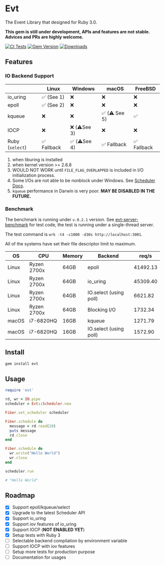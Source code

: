 # Evt

The Event Library that designed for Ruby 3.0.

**This gem is still under development, APIs and features are not stable. Advices and PRs are highly welcome.**

[![CI Tests](https://github.com/dsh0416/evt/workflows/CI%20Tests/badge.svg)](https://github.com/dsh0416/evt/actions?query=workflow%3A%22CI+Tests%22)
[![Gem Version](https://badge.fury.io/rb/evt.svg)](https://rubygems.org/gems/evt)
[![Downloads](https://ruby-gem-downloads-badge.herokuapp.com/evt?type=total)](https://rubygems.org/gems/evt)

## Features

### IO Backend Support

|                 | Linux       | Windows     | macOS       | FreeBSD     |
| --------------- | ----------- | ------------| ----------- | ----------- |
| io_uring        | ✅  (See 1) | ❌          | ❌          | ❌          |
| epoll           | ✅  (See 2) | ❌          | ❌          | ❌          |
| kqueue          | ❌          | ❌          | ✅ (⚠️ See 5) | ✅          |
| IOCP            | ❌          | ❌ (⚠️See 3) | ❌          | ❌          |
| Ruby (`select`) | ✅ Fallback | ✅ (⚠️See 4) | ✅ Fallback | ✅ Fallback |

1. when liburing is installed
2. when kernel version >= 2.6.8
3. WOULD NOT WORK until `FILE_FLAG_OVERLAPPED` is included in I/O initialization process.
4. Some I/Os are not able to be nonblock under Windows. See [Scheduler Docs](https://docs.ruby-lang.org/en/master/doc/scheduler_md.html#label-IO).
5. `kqueue` performance in Darwin is very poor. **MAY BE DISABLED IN THE FUTURE.**

### Benchmark

The benchmark is running under `v.0.2.1` version. See [evt-server-benchmark](https://github.com/dsh0416/evt-server-benchmark) for test code, the test is running under a single-thread server.

The test command is `wrk -t4 -c1000 -d30s http://localhost:3001`.

All of the systems have set their file descriptor limit to maximum.

| OS    | CPU         | Memory | Backend                | req/s    |
| ----- | ----------- | ------ | ---------------------- | -------- |
| Linux | Ryzen 2700x | 64GB   | epoll                  | 41492.13 |
| Linux | Ryzen 2700x | 64GB   | io_uring               | 45309.40 |
| Linux | Ryzen 2700x | 64GB   | IO.select (using poll) | 6621.82  |
| Linux | Ryzen 2700x | 64GB   | Blocking I/O           | 1732.34  |
| macOS | i7-6820HQ   | 16GB   | kqueue                 | 1271.79  |
| macOS | i7-6820HQ   | 16GB   | IO.select (using poll) | 1572.90  |

## Install

```bash
gem install evt
```

## Usage

```ruby
require 'evt'

rd, wr = IO.pipe
scheduler = Evt::Scheduler.new

Fiber.set_scheduler scheduler

Fiber.schedule do
  message = rd.read(20)
  puts message
  rd.close
end

Fiber.schedule do
  wr.write("Hello World")
  wr.close
end

scheduler.run

# "Hello World"
```

## Roadmap

- [x] Support epoll/kqueue/select
- [x] Upgrade to the latest Scheduler API
- [x] Support io_uring
- [x] Support iov features of io_uring
- [x] Support IOCP (**NOT ENABLED YET**)
- [x] Setup tests with Ruby 3
- [ ] Selectable backend compilation by environment variable
- [ ] Support IOCP with iov features
- [ ] Setup more tests for production purpose
- [ ] Documentation for usages
